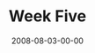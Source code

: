 ---
layout: message
category: message
series: "One"
title: "Week Five"
date: 2008-08-03-00-00
message_id: 509
---